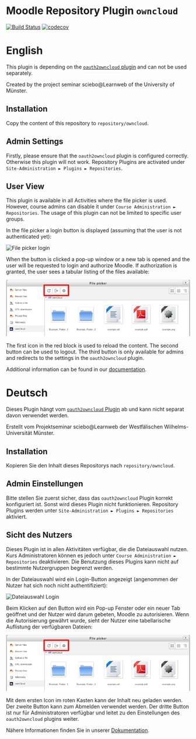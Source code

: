 # Moodle Repository Plugin `owncloud`

[![Build Status](https://travis-ci.org/pssl16/moodle-repository_owncloud.svg?branch=master)](https://travis-ci.org/pssl16/moodle-repository_owncloud)
[![codecov](https://codecov.io/gh/pssl16/moodle-repository_owncloud/branch/master/graph/badge.svg)](https://codecov.io/gh/pssl16/moodle-repository_owncloud)

# English

This plugin is depending on the [`oauth2owncloud` plugin](https://github.com/pssl16/moodle-tool_oauth2owncloud) and can not be used separately.

Created by the project seminar sciebo@Learnweb of the University of Münster.

## Installation

Copy the content of this repository to `repository/owncloud`.

## Admin Settings

Firstly, please ensure that the `oauth2owncloud` plugin is configured correctly. Otherwise this plugin will not work. Repository Plugins are activated under `Site-Administration ► Plugins ► Repositories`.

## User View

This plugin is available in all Activities where the file picker is used. However, course admins can disable it under `Course Administration ► Repositories`. The usage of this plugin can not be limited to specific user groups.

In the file picker a login button is displayed (assuming that the user is not authenticated yet):

![File picker login](pix/filepickerlogin.png)

When the button is clicked a pop-up window or a new tab is opened and the user will be requested to login and authorize Moodle. If authorization is granted, the user sees a tabular listing of the files available:

![File picker](pix/FilePickerredblock.png)

The first icon in the red block is used to reload the content. The second button can be used to logout. The third button is only available for admins and redirects to the settings in the `oauth2owncloud` plugin.

Additional information can be found in our [documentation](https://pssl16.github.io).

# Deutsch

Dieses Plugin hängt vom [`oauth2owncloud` Plugin](https://github.com/pssl16/moodle-tool_oauth2owncloud) ab und kann nicht separat davon verwendet werden.

Erstellt vom Projektseminar sciebo@Learnweb der Westfälischen Wilhelms-Universität Münster.

## Installation

Kopieren Sie den Inhalt dieses Repositorys nach `repository/owncloud`.

## Admin Einstellungen

Bitte stellen Sie zuerst sicher, dass das `oauth2owncloud` Plugin korrekt konfiguriert ist. Sonst wird dieses Plugin nicht funktionieren. Repository Plugins werden unter `Site-Administration ► Plugins ► Repositories` aktiviert.

## Sicht des Nutzers

Dieses Plugin ist in allen Aktivitäten verfügbar, die die Dateiauswahl nutzen. Kurs Administratoren können es jedoch unter `Course Administration ► Repositories` deaktivieren. Die Benutzung dieses Plugins kann nicht auf bestimmte Nutzergruppen begrenzt werden.

In der Dateiauswahl wird ein Login-Button angezeigt (angenommen der Nutzer hat sich noch nicht authentifiziert):

![Dateiauswahl Login](pix/filepickerlogin.png)

Beim Klicken auf den Button wird ein Pop-up Fenster oder ein neuer Tab geöffnet und der Nutzer wird darum gebeten, Moodle zu autorisieren. Wenn die Autorisierung gewährt wurde, sieht der Nutzer eine tabellarische Auflistung der verfügbaren Dateien:

![Dateiauswahl](pix/FilePickerredblock.png)

Mit dem ersten Icon im roten Kasten kann der Inhalt neu geladen werden. Der zweite Button kann zum Abmelden verwendet werden. Der dritte Button ist nur für Administratoren verfügbar und leitet zu den Einstellungen des `oauth2owncloud` plugins weiter.

Nähere Informationen finden Sie in unserer [Dokumentation](https://pssl16.github.io).
